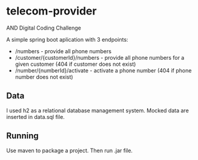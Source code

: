 # telecom-provider
AND Digital Coding Challenge

A simple spring boot aplication with 3 endpoints:
* /numbers - provide all phone numbers
* /customer/{customerId}/numbers - provide all phone numbers for a given customer (404 if customer does not exist)
* /number/{numberId}/activate - activate a phone number (404 if phone number does not exist)

## Data
I used h2 as a relational database management system. 
Mocked data are inserted in data.sql file.

## Running
Use maven to package a project. Then run .jar file.
